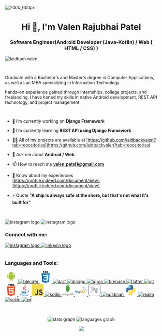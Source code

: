 
![2000_600px](https://github.com/laidbackvalen/laidbackvalen/assets/91414069/f9ee048f-1aa3-4e7b-a8a8-fd951d97a3d7)

<h1 align="center">Hi 👋, I'm Valen Rajubhai Patel</h1>

<h3 align="center">Software Engineer(Android Developer (Java-Kotlin) / Web ( HTML / CSS) )</h3>

<img src="https://komarev.com/ghpvc/?username=laidbackvalen&label=Profile%20views&color=0e75b6&style=flat" alt="laidbackvalen" /> </p>

<p align="left"> <a href="https://twitter.com/" target="blank"><img src="https://img.shields.io/twitter/follow/?logo=twitter&style=for-the-badge" alt="" /></a> </p>

<p>Graduate with a Bachelor's and Master's degree in Computer Applications, as well as an MBA specializing in Information Technology</p>
<p>hands-on experience gained through internships, college projects, and freelancing, I have honed my skills in native Android development, REST API technology, and project management</p>

<br>

- 🔭 I’m currently working on **Django Framework**

- 🌱 I’m currently learning **REST API using Django Framework**

- 👨‍💻 All of my projects are available at [https://github.com/laidbackvalen?tab=repositories](https://github.com/laidbackvalen?tab=repositories)

- 💬 Ask me about **Android / Web**

- 📫 How to reach me **valen.patel1@gmail.com**
  
- 📄 Know about my experiences [https://profile.indeed.com/document/view](https://profile.indeed.com/document/view)

- ⚡ Quote **"A ship is always safe at the shore, but that's not what it's built for"**

<br>
<br>

<img src="https://github.com/laidbackvalen/laidbackvalen/assets/91414069/d3d183f4-3568-4031-830b-d954f4a5b648" height="500" alt="instagram logo"  />
<img src="https://github.com/laidbackvalen/laidbackvalen/assets/91414069/ca885063-1558-4f9a-b455-ff9c819cda5a" height="500" alt="instagram logo"  />
<br>
<h3 align="left">Connect with me:</h3>



<div align="left">
   <a href="https://instagram.com/laidback_valen" target="blank"> <img src="https://img.shields.io/static/v1?message=Instagram&logo=instagram&label=&color=E4405F&logoColor=white&labelColor=&style=for-the-badge" height="35" alt="instagram logo"  />
   </a> 
  <a href="https://linkedin.com/in/valen-patel-7b7172a8" target="blank"> <img src="https://img.shields.io/static/v1?message=LinkedIn&logo=linkedin&label=&color=0077B5&logoColor=white&labelColor=&style=for-the-badge" height="35" alt="linkedin logo"  /> </a>
</div>
<br>

<h3 align="left">Languages and Tools:</h3>
<p align="left"> <a href="https://developer.android.com" target="_blank" rel="noreferrer"> <img src="https://raw.githubusercontent.com/devicons/devicon/master/icons/android/android-original-wordmark.svg" alt="android" width="40" height="40"/> </a> <a href="https://www.blender.org/" target="_blank" rel="noreferrer"> <img src="https://download.blender.org/branding/community/blender_community_badge_white.svg" alt="blender" width="40" height="40"/> </a> <a href="https://www.w3schools.com/css/" target="_blank" rel="noreferrer"> <img src="https://raw.githubusercontent.com/devicons/devicon/master/icons/css3/css3-original-wordmark.svg" alt="css3" width="40" height="40"/> </a> <a href="https://dart.dev" target="_blank" rel="noreferrer"> <img src="https://www.vectorlogo.zone/logos/dartlang/dartlang-icon.svg" alt="dart" width="40" height="40"/> </a> <a href="https://www.djangoproject.com/" target="_blank" rel="noreferrer"> <img src="https://cdn.worldvectorlogo.com/logos/django.svg" alt="django" width="40" height="40"/> </a> <a href="https://www.figma.com/" target="_blank" rel="noreferrer"> <img src="https://www.vectorlogo.zone/logos/figma/figma-icon.svg" alt="figma" width="40" height="40"/> </a> <a href="https://firebase.google.com/" target="_blank" rel="noreferrer"> <img src="https://www.vectorlogo.zone/logos/firebase/firebase-icon.svg" alt="firebase" width="40" height="40"/> </a> <a href="https://flutter.dev" target="_blank" rel="noreferrer"> <img src="https://www.vectorlogo.zone/logos/flutterio/flutterio-icon.svg" alt="flutter" width="40" height="40"/> </a> <a href="https://git-scm.com/" target="_blank" rel="noreferrer"> <img src="https://www.vectorlogo.zone/logos/git-scm/git-scm-icon.svg" alt="git" width="40" height="40"/> </a> <a href="https://www.w3.org/html/" target="_blank" rel="noreferrer"> <img src="https://raw.githubusercontent.com/devicons/devicon/master/icons/html5/html5-original-wordmark.svg" alt="html5" width="40" height="40"/> </a> <a href="https://www.java.com" target="_blank" rel="noreferrer"> <img src="https://raw.githubusercontent.com/devicons/devicon/master/icons/java/java-original.svg" alt="java" width="40" height="40"/> </a> <a href="https://developer.mozilla.org/en-US/docs/Web/JavaScript" target="_blank" rel="noreferrer"> <img src="https://raw.githubusercontent.com/devicons/devicon/master/icons/javascript/javascript-original.svg" alt="javascript" width="40" height="40"/> </a> <a href="https://kotlinlang.org" target="_blank" rel="noreferrer"> <img src="https://www.vectorlogo.zone/logos/kotlinlang/kotlinlang-icon.svg" alt="kotlin" width="40" height="40"/> </a> <a href="https://www.mongodb.com/" target="_blank" rel="noreferrer"> <img src="https://raw.githubusercontent.com/devicons/devicon/master/icons/mongodb/mongodb-original-wordmark.svg" alt="mongodb" width="40" height="40"/> </a> <a href="https://www.mysql.com/" target="_blank" rel="noreferrer"> <img src="https://raw.githubusercontent.com/devicons/devicon/master/icons/mysql/mysql-original-wordmark.svg" alt="mysql" width="40" height="40"/> </a> <a href="https://www.photoshop.com/en" target="_blank" rel="noreferrer"> <img src="https://raw.githubusercontent.com/devicons/devicon/master/icons/photoshop/photoshop-line.svg" alt="photoshop" width="40" height="40"/> </a> <a href="https://postman.com" target="_blank" rel="noreferrer"> <img src="https://www.vectorlogo.zone/logos/getpostman/getpostman-icon.svg" alt="postman" width="40" height="40"/> </a> <a href="https://www.python.org" target="_blank" rel="noreferrer"> <img src="https://raw.githubusercontent.com/devicons/devicon/master/icons/python/python-original.svg" alt="python" width="40" height="40"/> </a> <a href="https://realm.io/" target="_blank" rel="noreferrer"> <img src="https://raw.githubusercontent.com/bestofjs/bestofjs-webui/8665e8c267a0215f3159df28b33c365198101df5/public/logos/realm.svg" alt="realm" width="40" height="40"/> </a> <a href="https://www.sqlite.org/" target="_blank" rel="noreferrer"> <img src="https://www.vectorlogo.zone/logos/sqlite/sqlite-icon.svg" alt="sqlite" width="40" height="40"/> </a> <a href="https://www.adobe.com/products/xd.html" target="_blank" rel="noreferrer"> <img src="https://cdn.worldvectorlogo.com/logos/adobe-xd.svg" alt="xd" width="40" height="40"/> </a> </p>

<br>
<br>

<div align="center">
  <img src="https://github-readme-stats.vercel.app/api?username=laidbackvalen&hide_title=false&hide_rank=false&show_icons=true&include_all_commits=true&count_private=true&disable_animations=false&theme=dracula&locale=en&hide_border=false" height="200" alt="stats graph"  />
  <img src="https://github-readme-stats.vercel.app/api/top-langs?username=laidbackvalen&locale=en&hide_title=false&layout=compact&card_width=320&langs_count=5&theme=dracula&hide_border=false" height="200" alt="languages graph"  />

  <p><img src="https://github-readme-streak-stats.herokuapp.com/?user=laidbackvalen&&locale=en&hide_title=false&layout=compact&card_width=320&langs_count=5&theme=dracula&hide_border=false" height="300 alt="laidbackvalen" /></p>
</div>


